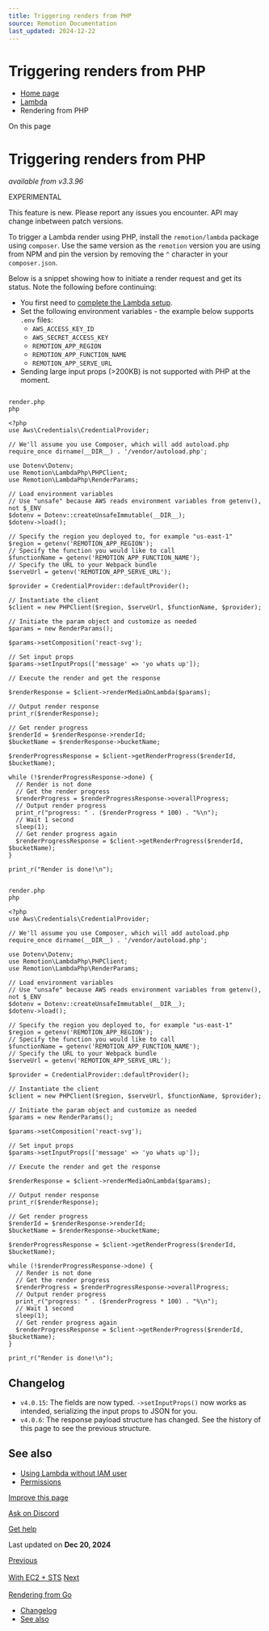 ```yaml
---
title: Triggering renders from PHP
source: Remotion Documentation
last_updated: 2024-12-22
---
```


# Triggering renders from PHP

- [Home page](/)
- [Lambda](/docs/lambda)
- Rendering from PHP

On this page

# Triggering renders from PHP

_available from v3.3.96_

EXPERIMENTAL

This feature is new. Please report any issues you encounter. API may change inbetween patch versions.

To trigger a Lambda render using PHP, install the `remotion/lambda` package using `composer`. Use the same version as the `remotion` version you are using from NPM and pin the version by removing the `^` character in your `composer.json`.

Below is a snippet showing how to initiate a render request and get its status. Note the following before continuing:

- You first need to [complete the Lambda setup](/docs/lambda/setup).
- Set the following environment variables - the example below supports `.env` files:
  - `AWS_ACCESS_KEY_ID`
  - `AWS_SECRET_ACCESS_KEY`
  - `REMOTION_APP_REGION`
  - `REMOTION_APP_FUNCTION_NAME`
  - `REMOTION_APP_SERVE_URL`
- Sending large input props (>200KB) is not supported with PHP at the moment.

```

render.php
php

<?php
use Aws\Credentials\CredentialProvider;

// We'll assume you use Composer, which will add autoload.php
require_once dirname(__DIR__) . '/vendor/autoload.php';

use Dotenv\Dotenv;
use Remotion\LambdaPhp\PHPClient;
use Remotion\LambdaPhp\RenderParams;

// Load environment variables
// Use "unsafe" because AWS reads environment variables from getenv(), not $_ENV
$dotenv = Dotenv::createUnsafeImmutable(__DIR__);
$dotenv->load();

// Specify the region you deployed to, for example "us-east-1"
$region = getenv('REMOTION_APP_REGION');
// Specify the function you would like to call
$functionName = getenv('REMOTION_APP_FUNCTION_NAME');
// Specify the URL to your Webpack bundle
$serveUrl = getenv('REMOTION_APP_SERVE_URL');

$provider = CredentialProvider::defaultProvider();

// Instantiate the client
$client = new PHPClient($region, $serveUrl, $functionName, $provider);

// Initiate the param object and customize as needed
$params = new RenderParams();

$params->setComposition('react-svg');

// Set input props
$params->setInputProps(['message' => 'yo whats up']);

// Execute the render and get the response

$renderResponse = $client->renderMediaOnLambda($params);

// Output render response
print_r($renderResponse);

// Get render progress
$renderId = $renderResponse->renderId;
$bucketName = $renderResponse->bucketName;

$renderProgressResponse = $client->getRenderProgress($renderId, $bucketName);

while (!$renderProgressResponse->done) {
  // Render is not done
  // Get the render progress
  $renderProgress = $renderProgressResponse->overallProgress;
  // Output render progress
  print_r("progress: " . ($renderProgress * 100) . "%\n");
  // Wait 1 second
  sleep(1);
  // Get render progress again
  $renderProgressResponse = $client->getRenderProgress($renderId, $bucketName);
}

print_r("Render is done!\n");
```

```

render.php
php

<?php
use Aws\Credentials\CredentialProvider;

// We'll assume you use Composer, which will add autoload.php
require_once dirname(__DIR__) . '/vendor/autoload.php';

use Dotenv\Dotenv;
use Remotion\LambdaPhp\PHPClient;
use Remotion\LambdaPhp\RenderParams;

// Load environment variables
// Use "unsafe" because AWS reads environment variables from getenv(), not $_ENV
$dotenv = Dotenv::createUnsafeImmutable(__DIR__);
$dotenv->load();

// Specify the region you deployed to, for example "us-east-1"
$region = getenv('REMOTION_APP_REGION');
// Specify the function you would like to call
$functionName = getenv('REMOTION_APP_FUNCTION_NAME');
// Specify the URL to your Webpack bundle
$serveUrl = getenv('REMOTION_APP_SERVE_URL');

$provider = CredentialProvider::defaultProvider();

// Instantiate the client
$client = new PHPClient($region, $serveUrl, $functionName, $provider);

// Initiate the param object and customize as needed
$params = new RenderParams();

$params->setComposition('react-svg');

// Set input props
$params->setInputProps(['message' => 'yo whats up']);

// Execute the render and get the response

$renderResponse = $client->renderMediaOnLambda($params);

// Output render response
print_r($renderResponse);

// Get render progress
$renderId = $renderResponse->renderId;
$bucketName = $renderResponse->bucketName;

$renderProgressResponse = $client->getRenderProgress($renderId, $bucketName);

while (!$renderProgressResponse->done) {
  // Render is not done
  // Get the render progress
  $renderProgress = $renderProgressResponse->overallProgress;
  // Output render progress
  print_r("progress: " . ($renderProgress * 100) . "%\n");
  // Wait 1 second
  sleep(1);
  // Get render progress again
  $renderProgressResponse = $client->getRenderProgress($renderId, $bucketName);
}

print_r("Render is done!\n");
```

## Changelog [​](\#changelog "Direct link to Changelog")

- `v4.0.15`: The fields are now typed. `->setInputProps()` now works as intended, serializing the input props to JSON for you.
- `v4.0.6`: The response payload structure has changed. See the history of this page to see the previous structure.

## See also [​](\#see-also "Direct link to See also")

- [Using Lambda without IAM user](/docs/lambda/without-iam)
- [Permissions](/docs/lambda/permissions)

[Improve this page](https://github.com/remotion-dev/remotion/edit/main/packages/docs/docs/lambda/php.mdx)

[Ask on Discord](https://remotion.dev/discord)

[Get help](/docs/get-help)

Last updated on **Dec 20, 2024**

[Previous\
\
With EC2 + STS](/docs/lambda/ec2) [Next\
\
Rendering from Go](/docs/lambda/go)

- [Changelog](#changelog)
- [See also](#see-also)
